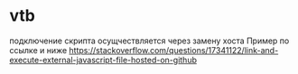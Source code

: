# vtb
подключение скрипта осущчествляется через замену хоста
Пример по ссылке  и ниже
https://stackoverflow.com/questions/17341122/link-and-execute-external-javascript-file-hosted-on-github

<script type="text/javascript" src="https://cdn.rawgit.com/analyticsVTB/gtm/master/KN_refin.js">
                                   // https://cdn.rawgit.com/nsdooris/weekly_report/master/test_gtm.js">
 
</script>
